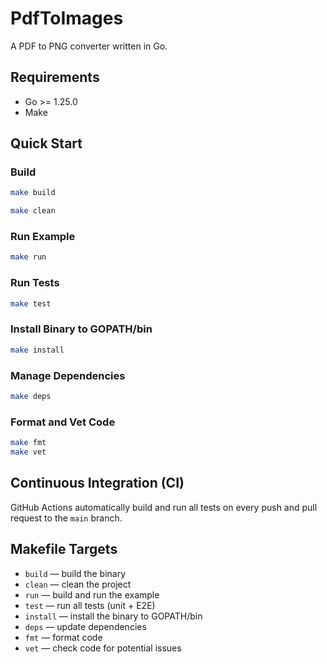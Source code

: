 # PdfToImages

A PDF to PNG converter written in Go.

## Requirements

- Go >= 1.25.0
- Make

## Quick Start

### Build
```bash
make build
````

```bash
make clean
```

### Run Example

```bash
make run
```

### Run Tests

```bash
make test
```

### Install Binary to GOPATH/bin

```bash
make install
```

### Manage Dependencies

```bash
make deps
```

### Format and Vet Code

```bash
make fmt
make vet
```

## Continuous Integration (CI)

GitHub Actions automatically build and run all tests on every push and pull request to the `main` branch.

## Makefile Targets

* `build` — build the binary
* `clean` — clean the project
* `run` — build and run the example
* `test` — run all tests (unit + E2E)
* `install` — install the binary to GOPATH/bin
* `deps` — update dependencies
* `fmt` — format code
* `vet` — check code for potential issues
